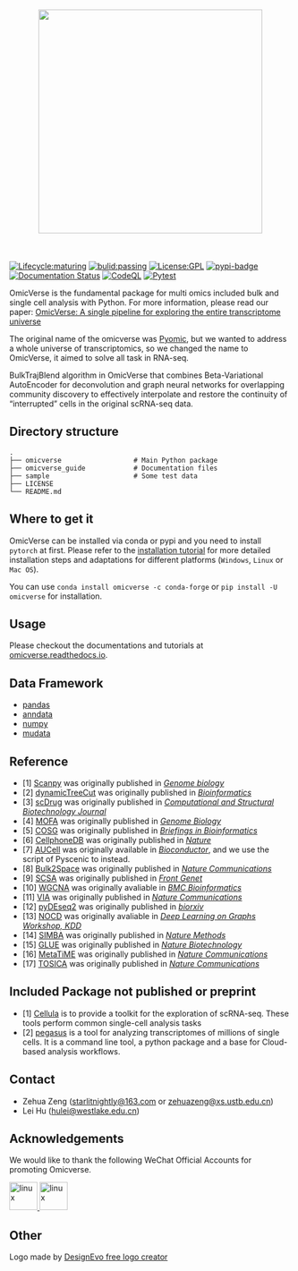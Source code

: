 <h1 align="center">
<img src="https://raw.githubusercontent.com/Starlitnightly/omicverse/master/README.assets/logo.png" width="400">
</h1><br>

[![Lifecycle:maturing](https://img.shields.io/badge/lifecycle-maturing-blue.svg)](https://www.tidyverse.org/lifecycle/#maturing) [![bulid:passing](https://img.shields.io/appveyor/build/gruntjs/grunt)](https://img.shields.io/appveyor/build/gruntjs/grunt) [![License:GPL](https://img.shields.io/badge/license-GNU-blue)](https://img.shields.io/apm/l/vim-mode) [![pypi-badge](https://img.shields.io/pypi/v/omicverse)](https://pypi.org/project/omicverse) [![Documentation Status](https://readthedocs.org/projects/omicverse/badge/?version=latest)](https://omicverse.readthedocs.io/en/latest/?badge=latest) [![CodeQL](https://github.com/Starlitnightly/omicverse/workflows/CodeQL/badge.svg)](https://github.com/Starlitnightly/omicverse/workflows/CodeQL/badge.svg) [![Pytest](https://github.com/Starlitnightly/omicverse/workflows/py38|py39/badge.svg)](https://github.com/Starlitnightly/omicverse/)

OmicVerse is the fundamental package for multi omics included bulk and single cell analysis with Python. For more information, please read our paper: [OmicVerse: A single pipeline for exploring the entire transcriptome universe](https://www.biorxiv.org/content/10.1101/2023.06.06.543913v1)

The original name of the omicverse was [Pyomic](https://pypi.org/project/Pyomic/), but we wanted to address a whole universe of transcriptomics, so we changed the name to OmicVerse, it aimed to solve all task in RNA-seq.

BulkTrajBlend algorithm in OmicVerse that combines Beta-Variational AutoEncoder for deconvolution and graph neural networks for overlapping community discovery to effectively interpolate and restore the continuity of “interrupted” cells in the original scRNA-seq data.

## Directory structure

````shell
.
├── omicverse                  # Main Python package
├── omicverse_guide            # Documentation files
├── sample                     # Some test data
├── LICENSE
└── README.md
````

## Where to get it

OmicVerse can be installed via conda or pypi and you need to install `pytorch` at first. Please refer to the [installation tutorial](https://omicverse.readthedocs.io/en/stable/Installation_guild/) for more detailed installation steps and adaptations for different platforms (`Windows`, `Linux` or `Mac OS`).

You can use `conda install omicverse -c conda-forge` or `pip install -U omicverse` for installation.

## Usage

Please checkout the documentations and tutorials at [omicverse.readthedocs.io](https://omicverse.readthedocs.io/en/latest/index.html).

## Data Framework

- [pandas](https://github.com/pandas-dev/pandas)
- [anndata](https://github.com/scverse/anndata)
- [numpy](https://github.com/numpy/numpy)
- [mudata](https://github.com/scverse/mudata)

## Reference

- [1] [Scanpy](https://github.com/scverse/scanpy) was originally published in [*Genome biology*](https://link.springer.com/article/10.1186/s13059-017-1382-0)
- [2] [dynamicTreeCut](https://github.com/kylessmith/dynamicTreeCut) was originally published in [*Bioinformatics*](https://academic.oup.com/bioinformatics/article/24/5/719/200751) 
- [3] [scDrug](https://github.com/ailabstw/scDrug) was originally published in [*Computational and Structural Biotechnology Journal*](https://www.sciencedirect.com/science/article/pii/S2001037022005505)
- [4] [MOFA](https://github.com/bioFAM/mofapy2) was originally published in [*Genome Biology*](https://genomebiology.biomedcentral.com/articles/10.1186/s13059-020-02015-1)
- [5] [COSG](https://github.com/genecell/COSG) was originally published in [*Briefings in Bioinformatics*](https://academic.oup.com/bib/advance-article-abstract/doi/10.1093/bib/bbab579/6511197?redirectedFrom=fulltext)
- [6] [CellphoneDB](https://github.com/ventolab/CellphoneDB) was originally published in [*Nature*](https://www.nature.com/articles/s41586-018-0698-6)
- [7] [AUCell](https://github.com/aertslab/AUCell) was originally available in [*Bioconductor*](https://bioconductor.org/packages/AUCell), and we use the script of Pyscenic to instead.
- [8] [Bulk2Space](https://github.com/ZJUFanLab/bulk2space) was originally published in [*Nature Communications*](https://www.nature.com/articles/s41467-022-34271-z)
- [9] [SCSA](https://github.com/bioinfo-ibms-pumc/SCSA) was originally published in [*Front Genet*](https://doi.org/10.3389/fgene.2020.00490)
- [10] [WGCNA](http://www.genetics.ucla.edu/labs/horvath/CoexpressionNetwork/Rpackages/WGCNA) was originally avaliable in [*BMC Bioinformatics*](https://bmcbioinformatics.biomedcentral.com/articles/10.1186/1471-2105-9-559)
- [11] [VIA](https://github.com/ShobiStassen/VIA) was originally published in [*Nature Communications*](https://www.nature.com/articles/s41467-021-25773-3)
- [12] [pyDEseq2](https://github.com/owkin/PyDESeq2) was originally published in [*biorxiv*](https://www.biorxiv.org/content/10.1101/2022.12.14.520412v1)
- [13] [NOCD](https://github.com/shchur/overlapping-community-detection) was originally avaliable in [*Deep Learning on Graphs Workshop, KDD*](https://arxiv.org/abs/1909.12201)
- [14] [SIMBA](https://github.com/pinellolab/simba) was originally published in [*Nature Methods*](https://www.nature.com/articles/s41592-023-01899-8)
- [15] [GLUE](https://github.com/gao-lab/GLUE) was originally published in [*Nature Biotechnology*](https://www.nature.com/articles/s41587-022-01284-4)
- [16] [MetaTiME](https://github.com/yi-zhang/MetaTiME) was originally published in [*Nature Communications*](https://www.nature.com/articles/s41467-023-38333-8)
- [17] [TOSICA](https://github.com/JackieHanLab/TOSICA) was originally published in [*Nature Communications*](https://doi.org/10.1038/s41467-023-35923-4)


## Included Package not published or preprint

- [1] [Cellula](https://github.com/andrecossa5/Cellula/) is to provide a toolkit for the exploration of scRNA-seq. These tools perform common single-cell analysis tasks
- [2] [pegasus](https://github.com/lilab-bcb/pegasus/) is a tool for analyzing transcriptomes of millions of single cells. It is a command line tool, a python package and a base for Cloud-based analysis workflows.

## Contact

- Zehua Zeng ([starlitnightly@163.com](mailto:starlitnightly@163.com) or [zehuazeng@xs.ustb.edu.cn](mailto:zehuazeng@xs.ustb.edu.cn))
- Lei Hu ([hulei@westlake.edu.cn](mailto:hulei@westlake.edu.cn))

## Acknowledgements

We would like to thank the following WeChat Official Accounts for promoting Omicverse.

<p align="left"> <a href="http://www.biotrainee.com/" target="_blank" rel="noreferrer"> <img src="README.assets/image-20230701163953794.png" alt="linux" width="50" height="50"/> </a> <a href="https://zhuanlan.zhihu.com/c_1257815636945915904?page=3" target="_blank" rel="noreferrer"> <img src="README.assets/WechatIMG688.png" alt="linux" width="50" height="50"/> </a> </p>

## Other

<div>Logo made by <a href="https://www.designevo.com/" title="Free Online Logo Maker">DesignEvo free logo creator</a></div>

